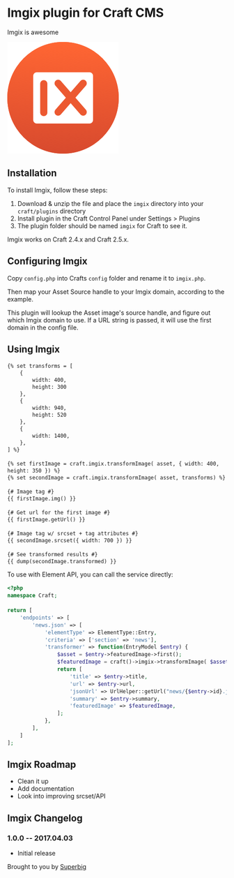 # Imgix plugin for Craft CMS

Imgix is awesome

![Screenshot](resources/icon.png)

## Installation

To install Imgix, follow these steps:

1. Download & unzip the file and place the `imgix` directory into your `craft/plugins` directory
2. Install plugin in the Craft Control Panel under Settings > Plugins
4. The plugin folder should be named `imgix` for Craft to see it.

Imgix works on Craft 2.4.x and Craft 2.5.x.

## Configuring Imgix

Copy `config.php` into Crafts `config` folder and rename it to `imgix.php`.

Then map your Asset Source handle to your Imgix domain, according to the example.

This plugin will lookup the Asset image's source handle, and figure out which Imgix domain to use. If a URL string is passed, it will use the first domain in the config file.

## Using Imgix

```twig
{% set transforms = [
    {
        width: 400,
        height: 300
    },
    {
        width: 940,
        height: 520
    },
    {
        width: 1400,
    },
] %}

{% set firstImage = craft.imgix.transformImage( asset, { width: 400, height: 350 }) %}
{% set secondImage = craft.imgix.transformImage( asset, transforms) %}

{# Image tag #}
{{ firstImage.img() }}

{# Get url for the first image #}
{{ firstImage.getUrl() }}

{# Image tag w/ srcset + tag attributes #}
{{ secondImage.srcset({ width: 700 }) }}

{# See transformed results #}
{{ dump(secondImage.transformed) }}
```

To use with Element API, you can call the service directly:

```php
<?php
namespace Craft;

return [
    'endpoints' => [
        'news.json' => [
            'elementType' => ElementType::Entry,
            'criteria' => ['section' => 'news'],
            'transformer' => function(EntryModel $entry) {
                $asset = $entry->featuredImage->first();
                $featuredImage = craft()->imgix->transformImage( $asset, [ 'width' => 400, 'height' => 350 ]);
                return [
                    'title' => $entry->title,
                    'url' => $entry->url,
                    'jsonUrl' => UrlHelper::getUrl("news/{$entry->id}.json"),
                    'summary' => $entry->summary,
                    'featuredImage' => $featuredImage,
                ];
            },
        ],
    ]
];
```

## Imgix Roadmap

- Clean it up
- Add documentation
- Look into improving srcset/API

## Imgix Changelog

### 1.0.0 -- 2017.04.03

* Initial release

Brought to you by [Superbig](https://superbig.co)
